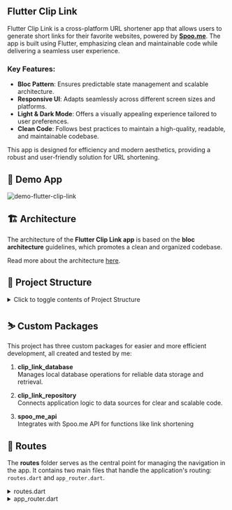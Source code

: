 ## Flutter Clip Link  

Flutter Clip Link is a cross-platform URL shortener app that allows users to generate short links for their favorite websites, powered by **[Spoo.me](https://spoo.me/)**. The app is built using Flutter, emphasizing clean and maintainable code while delivering a seamless user experience.  

### Key Features:  
- **Bloc Pattern**: Ensures predictable state management and scalable architecture.  
- **Responsive UI**: Adapts seamlessly across different screen sizes and platforms.  
- **Light & Dark Mode**: Offers a visually appealing experience tailored to user preferences.  
- **Clean Code**: Follows best practices to maintain a high-quality, readable, and maintainable codebase.  

This app is designed for efficiency and modern aesthetics, providing a robust and user-friendly solution for URL shortening.

## 📸 Demo App  
![demo-flutter-clip-link](https://github.com/user-attachments/assets/3907cd90-6320-41b4-a05e-32f24394c111)


## 🏗️ Architecture 

The architecture of the **Flutter Clip Link app** is based on the **bloc architecture** guidelines, which promotes a clean and organized codebase. 

Read more about the architecture [here](https://bloclibrary.dev/architecture).


## 📁 Project Structure 
<details>
<summary>Click to toggle contents of Project Structure</summary>

--- 
Clip link app use project structure as follows:

```bash
flutter_clip_link
├── lib
│   ├── main.dart
│   ├── src
│   |   ├── core
│   |   ├── features
│   │   │   ├── favorited
│   │   │   ├── main
│   │   │   ├── search
│   │   │   ├── settings
│   │   │   ├── shorten
│   │   │   ├── splash
│   │   ├── routes
│   │   ├── app.dart
│   │   ├── init_di.dart   
├── test
```

Here's the explanation in list form:

- **lib**: Main directory for application code.
  - **main.dart**: Entry point for the Flutter application.
  - **src**: Contains core components and feature-specific modules.
    - **core**: Shared resources and configurations (e.g., utilities, constants, theme settings).
    - **features**: Modules for different functionalities, organized as follows:
      - **favorited**: Manages user-favorited links.
      - **main**: Main interface or dashboard for the app.
      - **search**: Provides search capabilities within the app.
      - **settings**: Manages user preferences and app settings.
      - **shorten**: Contains logic for URL shortening functionality.
      - **splash**: Displays the splash screen, typically the app’s first screen.
    - **routes**: Configures app navigation and routing.
    - **app.dart**: Contains the main app widget structure and setup.
    - **init_di.dart**: Manages dependency injection, initializing services and dependencies.
- **test**: Directory for unit and widget tests, ensuring feature reliability and performance.

> This organized structure supports scalability and maintainability, following a modular approach that simplifies adding and updating features.


</details>

## ⛷️ Custom Packages
This project has three custom packages for easier and more efficient development, all created and tested by me:

1. **clip_link_database**  
   Manages local database operations for reliable data storage and retrieval.

2. **clip_link_repository**  
   Connects application logic to data sources for clear and scalable code.

3. **spoo_me_api**  
   Integrates with Spoo.me API for functions like link shortening

## 📍 Routes 

The **routes** folder serves as the central point for managing the navigation in the app. It contains two main files that handle the application's routing: `routes.dart` and `app_router.dart`.


<details>
<summary>routes.dart </summary>


The `routes.dart` file stores all the route names used throughout the app. Each route has a unique string identifier that will be used to navigate between pages or screens in the application.

Code in this file:
```dart
enum Routes {
  splash('/'),
  listShorten('/list-shorten'),
  addNewShortenURL('add-new-shorten-url'),
  detailShortenURL('detail-shorten-url'),
  listFavorites('/list-favorites'),
  search('search'),
  settings('/settings'),
  about('about'),
  faq('faq');

  const Routes(this.path);
  final String path;
}
```
The route names are created with enums, which are a special type of class that can be used to define a set of named constants.

</details>

<details>
<summary> app_router.dart</summary>


The `app_router.dart` file is responsible for **router configuration** using the `go_router` package. 

GoRouter is used to manage navigation logic, including conditional routes, dynamic routes, and nested routes. GoRouter also supports more complex route management, such as passing parameters or handling nested routes.

Example Structure of `app_router.dart`:
```dart
import 'package:go_router/go_router.dart';
import 'routes.dart';
import 'package:your_app/pages/home_page.dart';
import 'package:your_app/pages/login_page.dart';

final GoRouter appRouter = GoRouter(
  routes: [
    GoRoute(
      path: AppRoutes.home,
      builder: (context, state) => HomePage(),
    ),  
    // Add other routes here
  ],
);
```

## 🚀 Get Started 
Before you start, make sure you have the following installed:

| Dart       | Flutter   | DevTools  |
| ---------- | --------- | --------- |
| `3.6.1` | `3.27.3` | `2.40.2`    |


### Clone the repo
- Clone the repo
```bash
git clone https://github.com/utrodus/flutter_clip_link
```

### 📦 Install dependencies
run the following command to install all the dependencies
```bash
flutter pub get
```

### 🧑‍💻 Run the app
- in Visual Studio Code, navigate to run and debug section
- choose the `flutter_clip_link` configuration
  - if you choose `flutter_clip_link`, it will run in debug mode in selected device
  - for web, choose `flutter_clip_link (web)`

> Now you're ready to go! 🚀


In this file, each route name from `routes.dart` is connected to its corresponding widget, such as `HomePage()`. 

</details>

